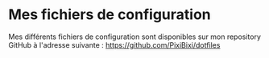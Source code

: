 # Mes fichiers de configuration

Mes différents fichiers de configuration sont disponibles sur mon
repository GitHub à l'adresse suivante :
<https://github.com/PixiBixi/dotfiles>
